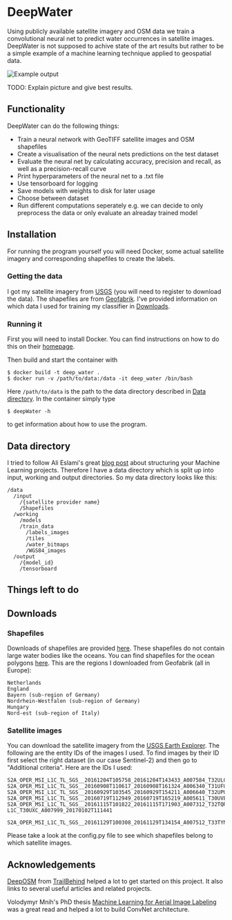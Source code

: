 # DeepWater

Using publicly available satellite imagery and OSM data we train a convolutional neural net to predict water occurrences in satellite images. DeepWater is not supposed to achive state of the art results but rather to be a simple example of a machine learning technique applied to geospatial data.

![Example output](/../images/imgs/budapest.jpg)

TODO: Explain picture and give best results.

## Functionality

DeepWater can do the following things:

- Train a neural network with GeoTIFF satellite images and OSM shapefiles
- Create a visualisation of the neural nets predictions on the test dataset
- Evaluate the neural net by calculating accuracy, precision and recall, as well as a precision-recall curve
- Print hyperparameters of the neural net to a .txt file
- Use tensorboard for logging
- Save models with weights to disk for later usage
- Choose between dataset
- Run different computations seperately e.g. we can decide to only preprocess the data or only evaluate an alreaday trained model

## Installation

For running the program yourself you will need Docker, some actual satellite imagery and corresponding shapefiles to create the labels.

### Getting the data

I got my satellite imagery from [USGS](https://earthexplorer.usgs.gov/) (you will need to register to download the data). The shapefiles are from [Geofabrik](http://download.geofabrik.de/). I've provided information on which data I used for training my classifier in [Downloads](#downloads).

### Running it

First you will need to install Docker. You can find instructions on how to do this on their [homepage](https://www.docker.com/products/overview). 

Then build and start the container with 
```
$ docker build -t deep_water .
$ docker run -v /path/to/data:/data -it deep_water /bin/bash
```
Here `/path/to/data` is the path to the data directory described in [Data directory](#data-directory). In the container simply type
```
$ deepWater -h
```
to get information about how to use the program.

## Data directory

I tried to follow Ali Eslami's great [blog post](http://arkitus.com/patterns-for-research-in-machine-learning/) about structuring your Machine Learning projects. Therefore I have a data directory which is split up into input, working and output directories. So my data directory looks like this:
```
/data
  /input
    /{satellite provider name}
    /Shapefiles
  /working
    /models
    /train_data
      /labels_images
      /tiles
      /water_bitmaps
      /WGS84_images
  /output
    /{model_id}
    /tensorboard
```

## Things left to do

## Downloads

### Shapefiles

Downloads of shapefiles are provided [here](http://download.geofabrik.de/). These shapefiles do not contain large water bodies like the oceans. You can find shapefiles for the ocean polygons [here](http://openstreetmapdata.com/data/water-polygons). This are the regions I downloaded from Geofabrik (all in Europe):
```
Netherlands
England
Bayern (sub-region of Germany)
Nordrhein-Westfalen (sub-region of Germany)
Hungary
Nord-est (sub-region of Italy)
```

### Satellite images

You can download the satellite imagery from the [USGS Earth Explorer](https://earthexplorer.usgs.gov/). The following are the entity IDs of the images I used. To find images by their ID first select the right dataset (in our case Sentinel-2) and then go to "Additional criteria". Here are the IDs I used:
```
S2A_OPER_MSI_L1C_TL_SGS__20161204T105758_20161204T143433_A007584_T32ULC_N02_04_01
S2A_OPER_MSI_L1C_TL_SGS__20160908T110617_20160908T161324_A006340_T31UFU_N02_04_01
S2A_OPER_MSI_L1C_TL_SGS__20160929T103545_20160929T154211_A006640_T32UPU_N02_04_01
S2A_OPER_MSI_L1C_TL_SGS__20160719T112949_20160719T165219_A005611_T30UVE_N02_04_01
S2A_OPER_MSI_L1C_TL_SGS__20161115T101822_20161115T171903_A007312_T32TQR_N02_04_01
L1C_T30UXC_A007999_20170102T111441

S2A_OPER_MSI_L1C_TL_SGS__20161129T100308_20161129T134154_A007512_T33TYN_N02_04_01
```

Please take a look at the config.py file to see which shapefiles belong to which satellite images.

## Acknowledgements

[DeepOSM](https://github.com/trailbehind/DeepOSM) from [TrailBehind](https://github.com/trailbehind) helped a lot to get started on this project. It also links to several useful articles and related projects. 

Volodymyr Mnih's PhD thesis [Machine Learning for Aerial Image Labeling](https://www.cs.toronto.edu/~vmnih/docs/Mnih_Volodymyr_PhD_Thesis.pdf) was a great read and helped a lot to build ConvNet architecture.
